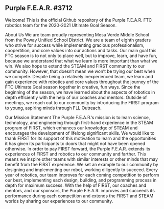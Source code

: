 ## Purple F.E.A.R. #3712

Welcome!
This is the official Github repository of the Purple F.E.A.R. FTC robotics team for the 2020-2021 Ultimate Goal Season.

About Us
We are team proudly representing Mesa Verde Middle School from the Poway Unified School District. We are a team of eighth graders who strive for success while implementing gracious professionalism, coopertition, and core values into our actions and tasks. Our main goal this FTC season is to not only to place well, but to improve, learn, and have fun, because we understand that what we learn is more important than what we win. We also hope to extend the STEAM and FIRST community to our community. However, that doesn’t mean we won’t be trying our best when we compete. Despite being a relatively inexperienced team, we learn and gain experience with robotics and core values throughout the journey of the FTC Ultimate Goal season together in creative, fun ways. Since the beginning of the season, we have learned about the aspects of robotics in depth efficiently with the help of our coaches and mentors. Outside of meetings, we reach out to our community by introducing the FIRST program to young, aspiring minds through FLL Outreach.

Our Mission Statement
The Purple F.E.A.R.’s mission is to learn science, technology, and engineering through first-hand experience in the STEAM program of FIRST, which enhances our knowledge of STEAM and encourages the development of lifelong significant skills. We would like to thank FIRST for its support of this motivation to learn and the opportunities it has given its participants to doors that might not have been opened otherwise. In order to pay FIRST forward, the Purple F.E.A.R. extends its experiences of FIRST and robotics to our community and farther. This means we inspire other teams with similar interests or other minds that may benefit from the FIRST experience. We set an example to our community by designing and implementing our robot, working diligently to succeed. Every year of robotics, our team improves for each coming competition to perform our best, implementing each design, building, and programming process in depth for maximum success. With the help of FIRST, our coaches and mentors, and our sponsors, the Purple F.E.A.R. improves and succeeds its performance during each competition and extends the FIRST and STEAM worlds by sharing our experiences to our community.
